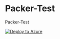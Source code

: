 # Packer-Test
Packer-Test

[![Deploy to Azure](https://azuredeploy.net/deploybutton.png)](https://portal.azure.com/#create/Jothi.Shree_ifi.tech.custom1)
